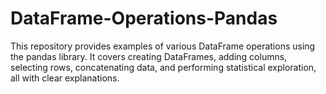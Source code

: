 # DataFrame-Operations-Pandas
This repository provides examples of various DataFrame operations using the pandas library. It covers creating DataFrames, adding columns, selecting rows, concatenating data, and performing statistical exploration, all with clear explanations.
